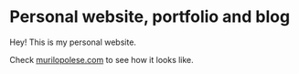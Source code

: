 # Personal website, portfolio and blog

Hey! This is my personal website.

Check [murilopolese.com](http://murilopolese.com) to see how it looks like.
